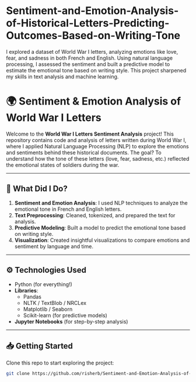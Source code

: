 # Sentiment-and-Emotion-Analysis-of-Historical-Letters-Predicting-Outcomes-Based-on-Writing-Tone
I explored a dataset of World War I letters, analyzing emotions like love, fear, and sadness in both French and English. Using natural language processing, I assessed the sentiment and built a predictive model to estimate the emotional tone based on writing style. This project sharpened my skills in text analysis and machine learning.

# 🌍 **Sentiment & Emotion Analysis of World War I Letters**

Welcome to the **World War I Letters Sentiment Analysis** project! This repository contains code and analysis of letters written during World War I, where I applied Natural Language Processing (NLP) to explore the emotions and sentiments behind these historical documents. The goal? To understand how the tone of these letters (love, fear, sadness, etc.) reflected the emotional states of soldiers during the war.

---

## 🧐 **What Did I Do?**

1. **Sentiment and Emotion Analysis**: I used NLP techniques to analyze the emotional tone in French and English letters.
2. **Text Preprocessing**: Cleaned, tokenized, and prepared the text for analysis.
3. **Predictive Modeling**: Built a model to predict the emotional tone based on writing style.
4. **Visualization**: Created insightful visualizations to compare emotions and sentiment by language and time.

---

## ⚙️ **Technologies Used**

- Python (for everything!)
- **Libraries**:
  - Pandas
  - NLTK / TextBlob / NRCLex
  - Matplotlib / Seaborn
  - Scikit-learn (for predictive models)
- **Jupyter Notebooks** (for step-by-step analysis)

---

## 📥 **Getting Started**

Clone this repo to start exploring the project:

```bash
git clone https://github.com/risherb/Sentiment-and-Emotion-Analysis-of-Historical-Letters-Predicting-Outcomes-Based-on-Writing-Tone.git

